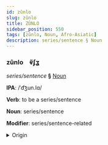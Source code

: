 ```yaml
---
id: zûnlo
slug: zûnlo
title: ZÛNLO
sidebar_position: 550
tags: [zûnlo, Noun, Afro-Asiatic]
description: series/sentence § Noun
---
```


### zûnlo&emsp;<span kind="abugida">ⱴ̃ʄʓ</span>

*series/sentence* **§** [Noun](../../tags/Noun)

**IPA**: /ˈd͡ʒun.lɑ/

**Verb**: to be a series/sentence

**Noun**: series/sentence

**Modifier**: series/sentence-related

<details>
    <summary>Origin</summary>
    Arabic جُمْلَة jumla /d͡ʒum.la/<br/>
    <em>Afro-Asiatic Language Family</em>
</details>